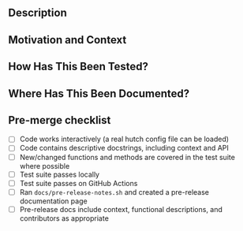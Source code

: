 <!--- Provide a general summary of your changes in the Title above -->
## Description
<!--- Describe your changes in detail -->

## Motivation and Context
<!--- Why is this change required? What problem does it solve? -->
<!--- If it fixes an open issue, please link to the issue here. -->

## How Has This Been Tested?
<!--- Please describe in detail how you tested your changes. -->
<!--- Include details of your testing environment, and the tests you ran to -->
<!--- see how your change affects other areas of the code, etc. -->

## Where Has This Been Documented?
<!--  Include where the changes made have been documented. -->
<!--  This can simply be  a comment in the code or updating a docstring -->

<!--
## Screenshots (if appropriate):
-->

## Pre-merge checklist
- [ ] Code works interactively (a real hutch config file can be loaded)
- [ ] Code contains descriptive docstrings, including context and API
- [ ] New/changed functions and methods are covered in the test suite where possible
- [ ] Test suite passes locally
- [ ] Test suite passes on GitHub Actions
- [ ] Ran ``docs/pre-release-notes.sh`` and created a pre-release documentation page
- [ ] Pre-release docs include context, functional descriptions, and contributors as appropriate
